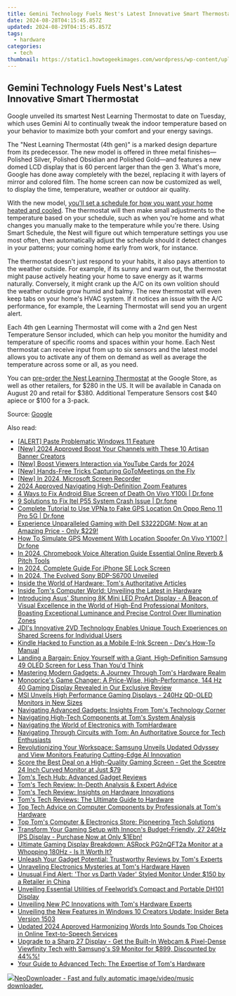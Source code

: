 ```yaml
---
title: Gemini Technology Fuels Nest's Latest Innovative Smart Thermostat
date: 2024-08-28T04:15:45.857Z
updated: 2024-08-29T04:15:45.857Z
tags:
  - hardware
categories:
  - tech
thumbnail: https://static1.howtogeekimages.com/wordpress/wp-content/uploads/2024/08/nest-learning-temp.jpg
---
```


## Gemini Technology Fuels Nest's Latest Innovative Smart Thermostat

Google unveiled its smartest Nest Learning Thermostat to date on Tuesday, which uses Gemini AI to continually tweak the indoor temperature based on your behavior to maximize both your comfort and your energy savings.

 The "Nest Learning Thermostat (4th gen)" is a marked design departure from its predecessor. The new model is offered in three metal finishes—Polished Silver, Polished Obsidian and Polished Gold—and features a new domed LCD display that is 60 percent larger than the gen 3\. What's more, Google has done away completely with the bezel, replacing it with layers of mirror and colored film. The home screen can now be customized as well, to display the time, temperature, weather or outdoor air quality.

 With the new model, [you'll set a schedule for how you want your home heated and cooled](https://fox-hovers.techidaily.com/updated-industry-standards-selecting-prime-gear-for-ultimate-4k-results-for-2024/). The thermostat will then make small adjustments to the temperature based on your schedule, such as when you're home and what changes you manually make to the temperature while you're there. Using Smart Schedule, the Nest will figure out which temperature settings you use most often, then automatically adjust the schedule should it detect changes in your patterns; your coming home early from work, for instance.

 The thermostat doesn't just respond to your habits, it also pays attention to the weather outside. For example, if its sunny and warm out, the thermostat might pause actively heating your home to save energy as it warms naturally. Conversely, it might crank up the A/C on its own volition should the weather outside grow humid and balmy. The new thermostat will even keep tabs on your home's HVAC system. If it notices an issue with the A/C performance, for example, the Learning Thermostat will send you an urgent alert.

 Each 4th gen Learning Thermostat will come with a 2nd gen Nest Temperature Sensor included, which can help you monitor the humidity and temperature of specific rooms and spaces within your home. Each Nest thermostat can receive input from up to six sensors and the latest model allows you to activate any of them on demand as well as average the temperature across some or all, as you need.

 You can [pre-order the Nest Learning Thermostat](https://store.google.com/US/product/nest%5Flearning%5Fthermostat%5F4th%5Fgen?hl=en-US) at the Google Store, as well as other retailers, for $280 in the US. It will be available in Canada on August 20 and retail for $380\. Additional Temperature Sensors cost $40 apiece or $100 for a 3-pack.

 Source: [Google](https://blog.google/products/google-nest/new-learning-thermostat/)

<ins class="adsbygoogle"
     style="display:block"
     data-ad-format="autorelaxed"
     data-ad-client="ca-pub-7571918770474297"
     data-ad-slot="1223367746"></ins>



<ins class="adsbygoogle"
     style="display:block"
     data-ad-client="ca-pub-7571918770474297"
     data-ad-slot="8358498916"
     data-ad-format="auto"
     data-full-width-responsive="true"></ins>

<span class="atpl-alsoreadstyle">Also read:</span>
<div><ul>
<li><a href="https://common-error.techidaily.com/alert-paste-problematic-windows-11-feature/"><u>[ALERT] Paste Problematic Windows 11 Feature</u></a></li>
<li><a href="https://youtube-data.techidaily.com/024-approved-boost-your-channels-with-these-10-artisan-banner-creators/"><u>[New] 2024 Approved  Boost Your Channels with These 10 Artisan Banner Creators</u></a></li>
<li><a href="https://facebook-record-videos.techidaily.com/new-boost-viewers-interaction-via-youtube-cards-for-2024/"><u>[New] Boost Viewers Interaction via YouTube Cards for 2024</u></a></li>
<li><a href="https://screen-recording.techidaily.com/new-hands-free-tricks-capturing-gotomeetings-on-the-fly/"><u>[New] Hands-Free Tricks  Capturing GoToMeetings on the Fly</u></a></li>
<li><a href="https://screen-mirroring-recording.techidaily.com/new-in-2024-microsoft-screen-recorder/"><u>[New] In 2024, Microsoft Screen Recorder</u></a></li>
<li><a href="https://extra-approaches.techidaily.com/2024-approved-navigating-high-definition-zoom-features/"><u>2024 Approved  Navigating High-Definition Zoom Features</u></a></li>
<li><a href="https://howto.techidaily.com/4-ways-to-fix-android-blue-screen-of-death-on-vivo-y100i-drfone-by-drfone-fix-android-problems-fix-android-problems/"><u>4 Ways to Fix Android Blue Screen of Death On Vivo Y100i | Dr.fone</u></a></li>
<li><a href="https://howto.techidaily.com/9-solutions-to-fix-itel-p55-system-crash-issue-drfone-by-drfone-fix-android-problems-fix-android-problems/"><u>9 Solutions to Fix Itel P55 System Crash Issue | Dr.fone</u></a></li>
<li><a href="https://fake-location.techidaily.com/complete-tutorial-to-use-vpna-to-fake-gps-location-on-oppo-reno-11-pro-5g-drfone-by-drfone-virtual-android/"><u>Complete Tutorial to Use VPNa to Fake GPS Location On Oppo Reno 11 Pro 5G | Dr.fone</u></a></li>
<li><a href="https://hardware-reviews.techidaily.com/1723862817375-experience-unparalleled-gaming-with-dell-s3222dgm-now-at-an-amazing-price-only-229/"><u>Experience Unparalleled Gaming with Dell S3222DGM: Now at an Amazing Price - Only $229!</u></a></li>
<li><a href="https://fake-location.techidaily.com/how-to-simulate-gps-movement-with-location-spoofer-on-vivo-y100-drfone-by-drfone-virtual-android/"><u>How To Simulate GPS Movement With Location Spoofer On Vivo Y100? | Dr.fone</u></a></li>
<li><a href="https://extra-hints.techidaily.com/in-2024-chromebook-voice-alteration-guide-essential-online-reverb-and-pitch-tools/"><u>In 2024, Chromebook Voice Alteration Guide  Essential Online Reverb & Pitch Tools</u></a></li>
<li><a href="https://ios-unlock.techidaily.com/in-2024-complete-guide-for-iphone-se-lock-screen-by-drfone-ios/"><u>In 2024, Complete Guide For iPhone SE Lock Screen</u></a></li>
<li><a href="https://some-skills.techidaily.com/in-2024-the-evolved-sony-bdp-s6700-unveiled/"><u>In 2024, The Evolved Sony BDP-S6700 Unveiled</u></a></li>
<li><a href="https://hardware-reviews.techidaily.com/inside-the-world-of-hardware-toms-authoritative-articles/"><u>Inside the World of Hardware: Tom's Authoritative Articles</u></a></li>
<li><a href="https://hardware-reviews.techidaily.com/inside-toms-computer-world-unveiling-the-latest-in-hardware/"><u>Inside Tom's Computer World: Unveiling the Latest in Hardware</u></a></li>
<li><a href="https://hardware-reviews.techidaily.com/introducing-asus-stunning-8k-mini-led-proart-display-a-beacon-of-visual-excellence-in-the-world-of-high-end-professional-monitors-boasting-exceptional-lumin50/"><u>Introducing Asus' Stunning 8K Mini LED ProArt Display - A Beacon of Visual Excellence in the World of High-End Professional Monitors, Boasting Exceptional Luminance and Precise Control Over Illumination Zones</u></a></li>
<li><a href="https://hardware-reviews.techidaily.com/jdis-innovative-2vd-technology-enables-unique-touch-experiences-on-shared-screens-for-individual-users/"><u>JDI's Innovative 2VD Technology Enables Unique Touch Experiences on Shared Screens for Individual Users</u></a></li>
<li><a href="https://hardware-reviews.techidaily.com/kindle-hacked-to-function-as-a-mobile-e-ink-screen-devs-how-to-manual/"><u>Kindle Hacked to Function as a Mobile E-Ink Screen - Dev's How-To Manual</u></a></li>
<li><a href="https://hardware-reviews.techidaily.com/1723862799252-landing-a-bargain-enjoy-yourself-with-a-giant-high-definition-samsung-49-oled-screen-for-less-than-youd-think/"><u>Landing a Bargain: Enjoy Yourself with a Giant, High-Definition Samsung 49 OLED Screen for Less Than You'd Think</u></a></li>
<li><a href="https://hardware-reviews.techidaily.com/mastering-modern-gadgets-a-journey-through-toms-hardware-realm/"><u>Mastering Modern Gadgets: A Journey Through Tom's Hardware Realm</u></a></li>
<li><a href="https://hardware-reviews.techidaily.com/monoprices-game-changer-a-price-wise-high-performance-144-hz-40-gaming-display-revealed-in-our-exclusive-review/"><u>Monoprice's Game Changer: A Price-Wise, High-Performance, 144 Hz 40 Gaming Display Revealed in Our Exclusive Review</u></a></li>
<li><a href="https://hardware-reviews.techidaily.com/msi-unveils-high-performance-gaming-displays-240hz-qd-oled-monitors-in-new-sizes/"><u>MSI Unveils High Performance Gaming Displays - 240Hz QD-OLED Monitors in New Sizes</u></a></li>
<li><a href="https://hardware-reviews.techidaily.com/navigating-advanced-gadgets-insights-from-toms-technology-corner/"><u>Navigating Advanced Gadgets: Insights From Tom's Technology Corner</u></a></li>
<li><a href="https://hardware-reviews.techidaily.com/navigating-high-tech-components-at-toms-system-analysis/"><u>Navigating High-Tech Components at Tom's System Analysis</u></a></li>
<li><a href="https://hardware-reviews.techidaily.com/navigating-the-world-of-electronics-with-tomhardware/"><u>Navigating the World of Electronics with TomHardware</u></a></li>
<li><a href="https://hardware-reviews.techidaily.com/navigating-through-circuits-with-tom-an-authoritative-source-for-tech-enthusiasts/"><u>Navigating Through Circuits with Tom: An Authoritative Source for Tech Enthusiasts</u></a></li>
<li><a href="https://hardware-reviews.techidaily.com/revolutionizing-your-workspace-samsung-unveils-updated-odyssey-and-view-monitors-featuring-cutting-edge-ai-innovation/"><u>Revolutionizing Your Workspace: Samsung Unveils Updated Odyssey and View Monitors Featuring Cutting-Edge AI Innovation</u></a></li>
<li><a href="https://hardware-reviews.techidaily.com/1723862820475-score-the-best-deal-on-a-high-quality-gaming-screen-get-the-sceptre-24-inch-curved-monitor-at-just-79/"><u>Score the Best Deal on a High-Quality Gaming Screen - Get the Sceptre 24 Inch Curved Monitor at Just $79</u></a></li>
<li><a href="https://hardware-reviews.techidaily.com/toms-tech-hub-advanced-gadget-reviews/"><u>Tom's Tech Hub: Advanced Gadget Reviews</u></a></li>
<li><a href="https://hardware-reviews.techidaily.com/toms-tech-review-in-depth-analysis-and-expert-advice/"><u>Tom's Tech Review: In-Depth Analysis & Expert Advice</u></a></li>
<li><a href="https://hardware-reviews.techidaily.com/toms-tech-review-insights-on-hardware-innovations/"><u>Tom's Tech Review: Insights on Hardware Innovations</u></a></li>
<li><a href="https://hardware-reviews.techidaily.com/toms-tech-reviews-the-ultimate-guide-to-hardware-t17238628801617/"><u>Tom's Tech Reviews: The Ultimate Guide to Hardware</u></a></li>
<li><a href="https://hardware-reviews.techidaily.com/top-tech-advice-on-computer-components-by-professionals-at-toms-hardware/"><u>Top Tech Advice on Computer Components by Professionals at Tom's Hardware</u></a></li>
<li><a href="https://hardware-reviews.techidaily.com/top-toms-computer-and-electronics-store-pioneering-tech-solutions/"><u>Top Tom's Computer & Electronics Store: Pioneering Tech Solutions</u></a></li>
<li><a href="https://hardware-reviews.techidaily.com/transform-your-gaming-setup-with-innocns-budget-friendly-27-240hz-ips-display-purchase-now-at-only-1ebn/"><u>Transform Your Gaming Setup with Innocn's Budget-Friendly, 27 240Hz IPS Display - Purchase Now at Only $1Ebn!</u></a></li>
<li><a href="https://hardware-reviews.techidaily.com/ultimate-gaming-display-breakdown-asrock-pg2nqft2a-monitor-at-a-whopping-180hz-is-it-worth-it/"><u>Ultimate Gaming Display Breakdown: ASRock PG2nQFT2a Monitor at a Whopping 180Hz - Is It Worth It?</u></a></li>
<li><a href="https://hardware-reviews.techidaily.com/unleash-your-gadget-potential-trustworthy-reviews-by-toms-experts/"><u>Unleash Your Gadget Potential: Trustworthy Reviews by Tom's Experts</u></a></li>
<li><a href="https://hardware-reviews.techidaily.com/unraveling-electronics-mysteries-at-toms-hardware-haven/"><u>Unraveling Electronics Mysteries at Tom's Hardware Haven</u></a></li>
<li><a href="https://hardware-reviews.techidaily.com/unusual-find-alert-thor-vs-darth-vader-styled-monitor-under-150-by-a-retailer-in-china/"><u>Unusual Find Alert: 'Thor vs Darth Vader' Styled Monitor Under $150 by a Retailer in China</u></a></li>
<li><a href="https://hardware-reviews.techidaily.com/unveiling-essential-utilities-of-feelworlds-compact-and-portable-dh101-display/"><u>Unveiling Essential Utilities of Feelworld’s Compact and Portable DH101 Display</u></a></li>
<li><a href="https://hardware-reviews.techidaily.com/unveiling-new-pc-innovations-with-toms-hardware-experts/"><u>Unveiling New PC Innovations with Tom's Hardware Experts</u></a></li>
<li><a href="https://tech-savvy.techidaily.com/unveiling-the-new-features-in-windows-10-creators-update-insider-beta-version-1503/"><u>Unveiling the New Features in Windows 10 Creators Update: Insider Beta Version 1503</u></a></li>
<li><a href="https://audio-editing.techidaily.com/updated-2024-approved-harmonizing-words-into-sounds-top-choices-in-online-text-to-speech-services/"><u>Updated 2024 Approved Harmonizing Words Into Sounds Top Choices in Online Text-to-Speech Services</u></a></li>
<li><a href="https://hardware-reviews.techidaily.com/1723862835548-upgrade-to-a-sharp-27-display-get-the-built-in-webcam-and-pixel-dense-viewfinity-tech-with-samsungs-s9-monitor-for-899-discounted-by-44/"><u>Upgrade to a Sharp 27 Display - Get the Built-In Webcam & Pixel-Dense Viewfinity Tech with Samsung's S9 Monitor for $899, Discounted by 44%%!</u></a></li>
<li><a href="https://hardware-reviews.techidaily.com/your-guide-to-advanced-tech-the-expertise-of-toms-hardware/"><u>Your Guide to Advanced Tech: The Expertise of Tom's Hardware</u></a></li>
</ul></div>

<!-- affiliate ads begin -->
<a href="https://secure.2checkout.com/order/checkout.php?PRODS=4559731&QTY=1&AFFILIATE=108875&CART=1"><img src="http://www.neowise.com/images/nd-ss-w200.jpg" border="0">NeoDownloader - Fast and fully automatic image/video/music downloader. </a>
<!-- affiliate ads end -->